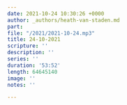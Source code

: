 ```yaml
---
date: 2021-10-24 10:30:26 +0000
author: _authors/heath-van-staden.md
part: 
file: "/2021/2021-10-24.mp3"
title: 24-10-2021
scripture: ''
description: ''
series: ''
duration: '53:52'
length: 64645140
image: ''
notes: ''

---
```

